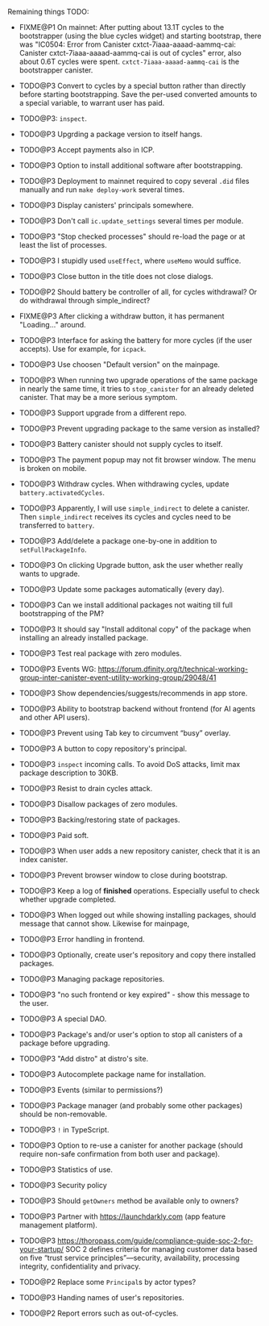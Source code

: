 Remaining things TODO:

- FIXME@P1 On mainnet: After putting about 13.1T cycles to the bootstrapper (using the blue cycles widget)
           and starting bootstrap, there was "IC0504: Error from Canister cxtct-7iaaa-aaaad-aammq-cai: Canister cxtct-7iaaa-aaaad-aammq-cai is out of cycles" error, also about 0.6T cycles were spent.
           `cxtct-7iaaa-aaaad-aammq-cai` is the bootstrapper canister.

- TODO@P3 Convert to cycles by a special button rather than directly before starting bootstrapping.
          Save the per-used converted amounts to a special variable, to warrant user has paid.

- TODO@P3: `inspect`.

- TODO@P3 Upgrding a package version to itself hangs.

- TODO@P3 Accept payments also in ICP.

- TODO@P3 Option to install additional software after bootstrapping.

- TODO@P3 Deployment to mainnet required to copy several `.did` files manually and run `make deploy-work` several times.

- TODO@P3 Display canisters' principals somewhere.

- TODO@P3 Don't call `ic.update_settings` several times per module.

- TODO@P3 "Stop checked processes" should re-load the page or at least the list of processes.

- TODO@P3 I stupidly used `useEffect`, where `useMemo` would suffice.

- TODO@P3 Close button in the title does not close dialogs.

- TODO@P2 Should battery be controller of all, for cycles withdrawal? Or do withdrawal through simple_indirect?

- FIXME@P3 After clicking a withdraw button, it has permanent "Loading..." around.

- TODO@P3 Interface for asking the battery for more cycles (if the user accepts). Use for example, for `icpack`.

- TODO@P3 Use choosen "Default version" on the mainpage.

- TODO@P3 When running two upgrade operations of the same package in nearly the same time,
  it tries to `stop_canister` for an already deleted canister. That may be a more serious symptom.

- TODO@P3 Support upgrade from a different repo.

- TODO@P3 Prevent upgrading package to the same version as installed?

- TODO@P3 Battery canister should not supply cycles to itself.

- TODO@P3 The payment popup may not fit browser window. The menu is broken on mobile.

- TODO@P3 Withdraw cycles. When withdrawing cycles, update `battery.activatedCycles`.

- TODO@P3 Apparently, I will use `simple_indirect` to delete a canister.
  Then `simple_indirect` receives its cycles and cycles need to be transferred to `battery`.

- TODO@P3 Add/delete a package one-by-one in addition to `setFullPackageInfo`.

- TODO@P3 On clicking Upgrade button, ask the user whether really wants to upgrade.

- TODO@P3 Update some packages automatically (every day).

- TODO@P3 Can we install additional packages not waiting till full bootstrapping of the PM?

- TODO@P3 It should say "Install additonal copy" of the package when installing an already installed package.

- TODO@P3 Test real package with zero modules.

- TODO@P3 Events WG: https://forum.dfinity.org/t/technical-working-group-inter-canister-event-utility-working-group/29048/41

- TODO@P3 Show dependencies/suggests/recommends in app store.

- TODO@P3 Ability to bootstrap backend without frontend (for AI agents and other API users).

- TODO@P3 Prevent using Tab key to circumvent “busy” overlay.

- TODO@P3 A button to copy repository's principal.

- TODO@P3 `inspect` incoming calls. To avoid DoS attacks, limit max package description to 30KB.

- TODO@P3 Resist to drain cycles attack.

- TODO@P3 Disallow packages of zero modules.

- TODO@P3 Backing/restoring state of packages.

- TODO@P3 Paid soft.

- TODO@P3 When user adds a new repository canister, check that it is an index canister.

- TODO@P3 Prevent browser window to close during bootstrap.

- TODO@P3 Keep a log of **finished** operations. Especially useful to check whether upgrade completed.

- TODO@P3 When logged out while showing installing packages, should message that cannot show.
  Likewise for mainpage,

- TODO@P3 Error handling in frontend.

- TODO@P3 Optionally, create user's repository and copy there installed packages.

- TODO@P3 Managing package repositories.

- TODO@P3 "no such frontend or key expired" - show this message to the user.

- TODO@P3 A special DAO.

- TODO@P3 Package's and/or user's option to stop all canisters of a package before upgrading.

- TODO@P3 "Add distro" at distro's site.

- TODO@P3 Autocomplete package name for installation.

- TODO@P3 Events (similar to permissions?)

- TODO@P3 Package manager (and probably some other packages) should be non-removable.

- TODO@P3 `!` in TypeScript.

- TODO@P3 Option to re-use a canister for another package (should require non-safe confirmation from both
  user and package).

- TODO@P3 Statistics of use.

- TODO@P3 Security policy

- TODO@P3 Should `getOwners` method be available only to owners?

- TODO@P3 Partner with https://launchdarkly.com (app feature management platform).

- TODO@P3 https://thoropass.com/guide/compliance-guide-soc-2-for-your-startup/
  SOC 2 defines criteria for managing customer data based on five “trust service principles”—security, availability, processing integrity, confidentiality and privacy.

- TODO@P2 Replace some `Principal`s by actor types?

- TODO@P3 Handing names of user's repositories.

- TODO@P2 Report errors such as out-of-cycles.